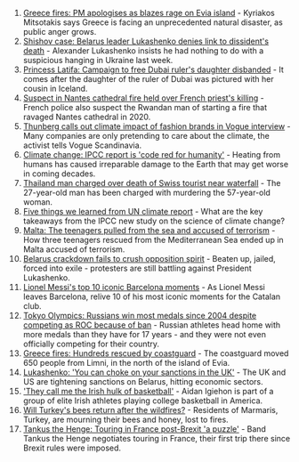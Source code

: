1. [Greece fires: PM apologises as blazes rage on Evia island](https://www.bbc.co.uk/news/world-europe-58152324) - Kyriakos Mitsotakis says Greece is facing an unprecedented natural disaster, as public anger grows.
2. [Shishov case: Belarus leader Lukashenko denies link to dissident's death](https://www.bbc.co.uk/news/world-europe-58147256) - Alexander Lukashenko insists he had nothing to do with a suspicious hanging in Ukraine last week.
3. [Princess Latifa: Campaign to free Dubai ruler's daughter disbanded](https://www.bbc.co.uk/news/world-middle-east-58156419) - It comes after the daughter of the ruler of Dubai was pictured with her cousin in Iceland.
4. [Suspect in Nantes cathedral fire held over French priest's killing](https://www.bbc.co.uk/news/world-europe-58145468) - French police also suspect the Rwandan man of starting a fire that ravaged Nantes cathedral in 2020.
5. [Thunberg calls out climate impact of fashion brands in Vogue interview](https://www.bbc.co.uk/news/world-europe-58145465) - Many companies are only pretending to care about the climate, the activist tells Vogue Scandinavia.
6. [Climate change: IPCC report is 'code red for humanity'](https://www.bbc.co.uk/news/science-environment-58130705) - Heating from humans has caused irreparable damage to the Earth that may get worse in coming decades.
7. [Thailand man charged over death of Swiss tourist near waterfall](https://www.bbc.co.uk/news/world-asia-58141926) - The 27-year-old man has been charged with murdering the 57-year-old woman.
8. [Five things we learned from UN climate report](https://www.bbc.co.uk/news/science-environment-58138714) - What are the key takeaways from the IPCC new study on the science of climate change?
9. [Malta: The teenagers pulled from the sea and accused of terrorism](https://www.bbc.co.uk/news/world-57988934) - How three teenagers rescued from the Mediterranean Sea ended up in Malta accused of terrorism.
10. [Belarus crackdown fails to crush opposition spirit](https://www.bbc.co.uk/news/world-europe-58114107) - Beaten up, jailed, forced into exile - protesters are still battling against President Lukashenko.
11. [Lionel Messi's top 10 iconic Barcelona moments](https://www.bbc.co.uk/sport/football/58114038) - As Lionel Messi leaves Barcelona, relive 10 of his most iconic moments for the Catalan club.
12. [Tokyo Olympics: Russians win most medals since 2004 despite competing as ROC because of ban](https://www.bbc.co.uk/sport/olympics/58135905) - Russian athletes head home with more medals than they have for 17 years - and they were not even officially competing for their country.
13. [Greece fires: Hundreds rescued by coastguard](https://www.bbc.co.uk/news/world-europe-58128033) - The coastguard moved 650 people from Limni, in the north of the island of Evia.
14. [Lukashenko: 'You can choke on your sanctions in the UK'](https://www.bbc.co.uk/news/world-europe-58150328) - The UK and US are tightening sanctions on Belarus, hitting economic sectors.
15. ['They call me the Irish hulk of basketball'](https://www.bbc.co.uk/news/world-europe-58017676) - Aidan Igiehon is part of a group of elite Irish athletes playing college basketball in America.
16. [Will Turkey's bees return after the wildfires?](https://www.bbc.co.uk/news/world-middle-east-58108697) - Residents of Marmaris, Turkey, are mourning their bees and honey, lost to fires.
17. [Tankus the Henge: Touring in France post-Brexit 'a puzzle'](https://www.bbc.co.uk/news/entertainment-arts-58063110) - Band Tankus the Henge negotiates touring in France, their first trip there since Brexit rules were imposed.
